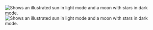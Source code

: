 <picture>
  <img alt="Shows an illustrated sun in light mode and a moon with stars in dark mode." src="https://assets.leetcode.com/static_assets/public/webpack_bundles/images/logo-dark.e99485d9b.svg">
  <img alt="Shows an illustrated sun in light mode and a moon with stars in dark mode." src="https://media.geeksforgeeks.org/gfg-gg-logo.svg">
</picture>
